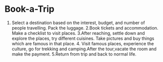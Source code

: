 # Book-a-Trip
1. Select a destination based on the interest, budget, and number of people travelling. Pack the luggage.   2.Book tickets and accommodation. Make a checklist to visit places. 3.After reaching, settle down and explore the places, try different cuisines. Take pictures and buy things which are famous in that place.     4. Visit famous places, experience the culture, go for trekking and camping.After the tour,vacate the room and make the payment.  5.Return from trip and back to normal life.
